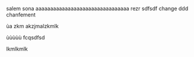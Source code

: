 salem sona
aaaaaaaaaaaaaaaaaaaaaaaaaaaaaaaa
rezr
  sdfsdf
change ddd
chanfement

ùa	zkm	akzjmalzkmlk

ùùùùù
fcqsdfsd

lkmlkmlk
